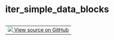 # iter_simple_data_blocks


<table class="tfo-notebook-buttons tfo-api nocontent" align="left">
<td>
  <a target="_blank" href="https://github.com/quantumlib/Qualtran/blob/main/qualtran/surface_code/ccz2t_cost_model.py#L300-L302">
    <img src="https://www.tensorflow.org/images/GitHub-Mark-32px.png" />
    View source on GitHub
  </a>
</td>
</table>






<pre class="devsite-click-to-copy prettyprint lang-py tfo-signature-link">
<code>qualtran.surface_code.ccz2t_cost_model.iter_simple_data_blocks(
    d_start: int = 7, d_stop: int = 35
)
</code></pre>



<!-- Placeholder for "Used in" -->
